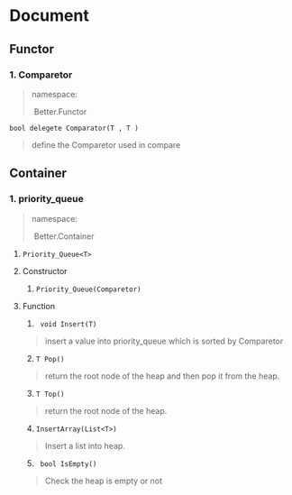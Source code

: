 # Document

## Functor

### 1. Comparetor

> namespace:
>
> ​	Better.Functor

`bool delegete Comparator(T , T )`

> define the Comparetor used in compare

## Container

### 1. priority_queue

> namespace:
>
> ​	Better.Container

1. `Priority_Queue<T>`

2. Constructor

   1. `Priority_Queue(Comparetor)`

3. Function

   1. ` void Insert(T)`

   > insert a value into priority_queue which is sorted by Comparetor

   2. `T Pop()`

   > return the root node of the heap and then pop it from the heap.

   3. `T Top()`

   > return the root node of the heap.

   4. `InsertArray(List<T>)`

   > Insert a list into heap.
   
   5. ` bool IsEmpty()`
   
   > Check the heap is empty or not